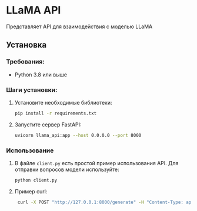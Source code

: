 # LLaMA API

Представляет API для взаимодействия с моделью LLaMA

## Установка

### Требования:
- Python 3.8 или выше

### Шаги установки:

1. Установите необходимые библиотеки:
    ```bash
    pip install -r requirements.txt
    ```

2. Запустите сервер FastAPI:
    ```bash
    uvicorn llama_api:app --host 0.0.0.0 --port 8000
    ```

### Использование

1. В файле `client.py` есть простой пример использования API. Для отправки вопросов модели используйте:
   ```bash
   python client.py
   ```

2. Пример curl:
   ```bash
    curl -X POST "http://127.0.0.1:8000/generate" -H "Content-Type: application/json" -d '{"prompt": "Что такое конечный автомат?"}'
    ```